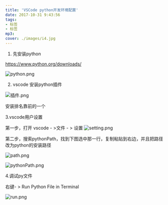 ```yaml
---
title: 'VSCode python开发环境配置'
date: 2017-10-31 9:43:56
tags: 
- 标签
- 标签
mp3: 
cover: ./images/i4.jpg
---
```

1. 先安装python

https://www.python.org/downloads/

![python.png](http://upload-images.jianshu.io/upload_images/2172404-7c8375703e97b721.png?imageMogr2/auto-orient/strip%7CimageView2/2/w/1240)

2. vscode  安装python插件

![插件.png](http://upload-images.jianshu.io/upload_images/2172404-8369e965ba899ce0.png?imageMogr2/auto-orient/strip%7CimageView2/2/w/1240)

安装排名靠前的一个

3.vscode用户设置

第一步，打开 vscode - >文件  - > 设置
![setting.png](http://upload-images.jianshu.io/upload_images/2172404-60ab5a91ae2f4547.png?imageMogr2/auto-orient/strip%7CimageView2/2/w/1240)

第二步，搜索pythonPath，找到下图选中那一行，复制粘贴到右边，并且把路径改为python的安装路径


![path.png](http://upload-images.jianshu.io/upload_images/2172404-f0ac347148a64342.png?imageMogr2/auto-orient/strip%7CimageView2/2/w/1240)


![pythonPath.png](http://upload-images.jianshu.io/upload_images/2172404-4ef385280e21100a.png?imageMogr2/auto-orient/strip%7CimageView2/2/w/1240)

4.调试py文件

右键- > Run Python File in Terminal

![run.png](http://upload-images.jianshu.io/upload_images/2172404-b11c40a5601c47c6.png?imageMogr2/auto-orient/strip%7CimageView2/2/w/1240)